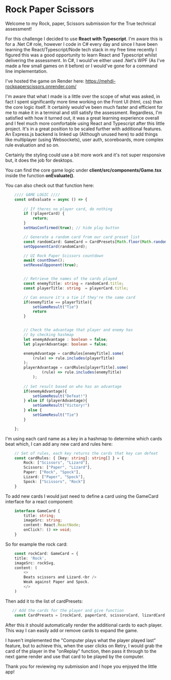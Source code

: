 # Rock Paper Scissors

Welcome to my Rock, paper, Scissors submission for the True technical assessment!

For this challenge I decided to use **React with Typescript**. I'm aware this is for a .Net C# role, however I code in C# every day and since I have been learning the React/Typescript/Node tech stack in my free time recently I figured this was a good opportunity to learn React and Typescript whilst delivering the assessment. In C#, I would've either used .Net's WPF (As I've made a few small games on it before) or I would've gone for a command line implementation.

I've hosted the game on Render here: https://mehdi-rockpaperscissors.onrender.com/

I'm aware that what I made is a little over the scope of what was asked, in fact I spent significantly more time working on the Front UI (html, css) than the core logic itself. It certainly would've been much faster and efficient for me to make it in a terminal and still satisfy the assessment. Regardless, I'm satisfied with how it turned out, it was a great learning experience overall and I feel much more comfortable using React and Typescript after this little project. It's in a great position to be scaled further with additional features. An Express.js backend is linked up (Although unused here) to add things like multiplayer (using Websockets), user auth, scoreboards, more complex rule evaluation and so on.

Certainly the styling could use a bit more work and it's not super responsive but, it does the job for desktops.

You can find the core game logic under **client/src/components/Game.tsx** inside the function **onEvaluate()**.

You can also check out that function here:

```ts
    //// GAME LOGIC //// 
    const onEvaluate = async () => {
        
        // If theres no player card, do nothing
        if (!playerCard) {
            return;
        }
        setHasConfirmed(true); // hide play button

        // Generate a random card from our card preset list
        const randomCard: GameCard = CardPresets[Math.floor(Math.random() * CardPresets.length)];
        setOpponentCard(randomCard);

        // UI Rock Paper Scissors countdown
        await countDown();
        setRevealOpponent(true);


        // Retrieve the names of the cards played
        const enemyTitle: string = randomCard.title;
        const playerTitle: string  = playerCard.title;

        // Can ensure it's a tie if they're the same card
        if(enemyTitle == playerTitle){
            setGameResult("Tie")
            return
        }


        // Check the advantage that player and enemy has
        // by checking hashmap
        let enemyAdvantage : boolean = false;
        let playerAdvantage: boolean = false;

        enemyAdvantage = cardRules[enemyTitle].some(
            (rule) => rule.includes(playerTitle)
        );
        playerAdvantage = cardRules[playerTitle].some(
                (rule) => rule.includes(enemyTitle)
            );
        
        // Set result based on who has an advantage
        if(enemyAdvantage){
            setGameResult("Defeat!")
        } else if (playerAdvantage){
            setGameResult("Victory!")
        } else {
            setGameResult("Tie")
        }

    };
```

I'm using each card name as a key in a hashmap to determine which cards beat which, I can add any new card and rules here:

```ts
    // Set of rules, each key returns the cards that key can defeat
    const cardRules: { [key: string]: string[] } = {
        Rock: ["Scissors", "Lizard"],
        Scissors: ["Paper", "Lizard"],
        Paper: ["Rock", "Spock"],
        Lizard: ["Paper", "Spock"],
        Spock: ["Scissors", "Rock"]
    }

```

To add new cards I would just need to define a card using the GameCard interface for a react component:

```ts
    interface GameCard {
        title: string;
        imageSrc: string;
        content: React.ReactNode;
        onClick?: () => void;
    }
```

So for example the rock card:

```ts
    const rockCard: GameCard = {
    title: 'Rock',
    imageSrc: rockSvg,
    content: (
        <>
        Beats scissors and Lizard.<br />
        Weak against Paper and Spock.
        </>
    )
```

Then add it to the list of cardPresets:
```ts
   // Add the cards for the player and give function
    const CardPresets = [rockCard, paperCard, scissorsCard, lizardCard, spockCard];
```

After this it should automatically render the additional cards to each player. This way I can easily add or remove cards to expand the game.

I haven't implemented the "Computer plays what the player played last" feature, but to achieve this, when the user clicks on Retry, I would grab the card of the player in the "onReplay" function, then pass it through to the next game render and use that card to be played by the computer.

Thank you for reviewing my submission and I hope you enjoyed the little app!
